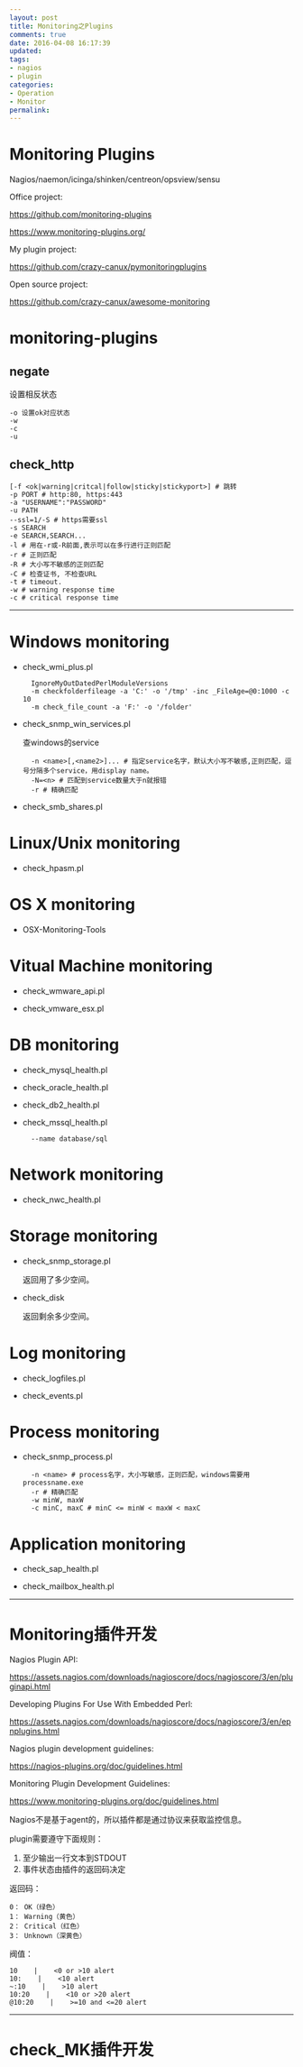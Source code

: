 ```yaml
---
layout: post
title: Monitoring之Plugins
comments: true
date: 2016-04-08 16:17:39
updated:
tags:
- nagios
- plugin
categories:
- Operation
- Monitor
permalink:
---
```


# Monitoring Plugins

Nagios/naemon/icinga/shinken/centreon/opsview/sensu

Office project:

<https://github.com/monitoring-plugins>

<https://www.monitoring-plugins.org/>

My plugin project:

<https://github.com/crazy-canux/pymonitoringplugins>

Open source project:

<https://github.com/crazy-canux/awesome-monitoring>

# monitoring-plugins

## negate

设置相反状态

    -o 设置ok对应状态
    -w
    -c
    -u

## check_http

    [-f <ok|warning|critcal|follow|sticky|stickyport>] # 跳转
    -p PORT # http:80, https:443
    -a "USERNAME":"PASSWORD"
    -u PATH
    --ssl=1/-S # https需要ssl
    -s SEARCH
    -e SEARCH,SEARCH...
    -l # 用在-r或-R前面,表示可以在多行进行正则匹配
    -r # 正则匹配
    -R # 大小写不敏感的正则匹配
    -C # 检查证书, 不检查URL
    -t # timeout.
    -w # warning response time
    -c # critical response time

***

# Windows monitoring

* check_wmi_plus.pl

        IgnoreMyOutDatedPerlModuleVersions
        -m checkfolderfileage -a 'C:' -o '/tmp' -inc _FileAge=@0:1000 -c 10
        -m check_file_count -a 'F:' -o '/folder'

* check_snmp_win_services.pl

    查windows的service

        -n <name>[,<name2>]... # 指定service名字，默认大小写不敏感,正则匹配，逗号分隔多个service，用display name。
        -N=<n> # 匹配到service数量大于n就报错
        -r # 精确匹配

* check_smb_shares.pl

# Linux/Unix monitoring

* check_hpasm.pl

# OS X monitoring

* OSX-Monitoring-Tools

# Vitual Machine monitoring

* check_wmware_api.pl

* check_vmware_esx.pl

# DB monitoring

* check_mysql_health.pl

* check_oracle_health.pl

* check_db2_health.pl

* check_mssql_health.pl

        --name database/sql

# Network monitoring

* check_nwc_health.pl

# Storage monitoring

* check_snmp_storage.pl

    返回用了多少空间。

* check_disk

    返回剩余多少空间。

# Log monitoring

* check_logfiles.pl

* check_events.pl

# Process monitoring

* check_snmp_process.pl

        -n <name> # process名字，大小写敏感，正则匹配，windows需要用processname.exe
        -r # 精确匹配
        -w minW, maxW
        -c minC, maxC # minC <= minW < maxW < maxC

# Application monitoring

* check_sap_health.pl

* check_mailbox_health.pl

***

# Monitoring插件开发

Nagios Plugin API:

<https://assets.nagios.com/downloads/nagioscore/docs/nagioscore/3/en/pluginapi.html>

Developing Plugins For Use With Embedded Perl:

<https://assets.nagios.com/downloads/nagioscore/docs/nagioscore/3/en/epnplugins.html>

Nagios plugin development guidelines:

<https://nagios-plugins.org/doc/guidelines.html>

Monitoring Plugin Development Guidelines:

<https://www.monitoring-plugins.org/doc/guidelines.html>

Nagios不是基于agent的，所以插件都是通过协议来获取监控信息。

plugin需要遵守下面规则：
1. 至少输出一行文本到STDOUT
2. 事件状态由插件的返回码决定

返回码：

    0： OK（绿色）
    1： Warning（黄色）
    2： Critical（红色）
    3： Unknown（深黄色）


阀值：

    10    |    <0 or >10 alert
    10:    |    <10 alert
    ~:10    |    >10 alert
    10:20    |    <10 or >20 alert
    @10:20    |    >=10 and <=20 alert

***

# check_MK插件开发
